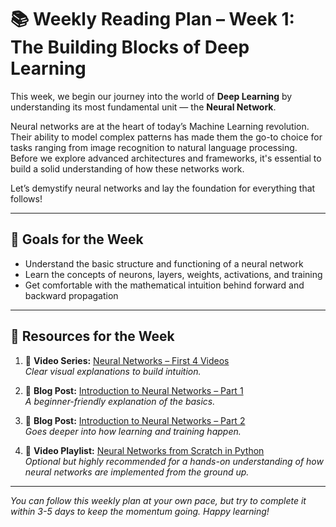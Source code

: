  # 📚 Weekly Reading Plan – Week 1: The Building Blocks of Deep Learning

This week, we begin our journey into the world of **Deep Learning** by understanding its most fundamental unit — the **Neural Network**.

Neural networks are at the heart of today’s Machine Learning revolution. Their ability to model complex patterns has made them the go-to choice for tasks ranging from image recognition to natural language processing. Before we explore advanced architectures and frameworks, it's essential to build a solid understanding of how these networks work.

Let’s demystify neural networks and lay the foundation for everything that follows!

---

## 🧠 Goals for the Week
- Understand the basic structure and functioning of a neural network
- Learn the concepts of neurons, layers, weights, activations, and training
- Get comfortable with the mathematical intuition behind forward and backward propagation

---

## 📌 Resources for the Week

1. 🎥 **Video Series:** [Neural Networks – First 4 Videos](#)  
   *Clear visual explanations to build intuition.*

2. 📝 **Blog Post:** [Introduction to Neural Networks – Part 1](#)  
   *A beginner-friendly explanation of the basics.*

3. 📝 **Blog Post:** [Introduction to Neural Networks – Part 2](#)  
   *Goes deeper into how learning and training happen.*

4. 🎥 **Video Playlist:** [Neural Networks from Scratch in Python](#)  
   *Optional but highly recommended for a hands-on understanding of how neural networks are implemented from the ground up.*

---

_You can follow this weekly plan at your own pace, but try to complete it within 3-5 days to keep the momentum going. Happy learning!_

